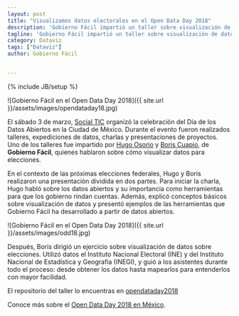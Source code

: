 ```yaml
---
layout: post
title: "Visualizamos datos electorales en el Open Data Day 2018"
description: 'Gobierno Fácil impartió un taller sobre visualización de datos electorales durante la celebración del Día de los Datos Abiertos. '
tagline: 'Gobierno Fácil impartió un taller sobre visualización de datos electorales durante la celebración del Día de los Datos Abiertos. '
category: Dataviz
tags: ["Dataviz"]
author: Gobierno Fácil


---
```

{% include JB/setup %}


![Gobierno Fácil en el Open Data Day 2018]({{ site.url }}/assets/images/opendataday18.jpg)


El sábado 3 de marzo, [Social TIC](https://socialtic.org/) organizó la celebración del Día de los Datos Abiertos en la Ciudad de México. Durante el evento fueron realizados talleres, expediciones de datos, charlas y presentaciones de proyectos. Uno de los talleres fue impartido por [Hugo Osorio](http://gobiernofacil.com/acerca/hugo-osorio) y [Boris Cuapio](http://gobiernofacil.com/acerca/boris-cuapio), de **Gobierno Fácil**, quienes hablaron sobre cómo visualizar datos para elecciones. 

En el contexto de las próximas elecciones federales, Hugo y Boris realizaron una presentación dividida en dos partes. Para iniciar la charla, Hugo habló sobre los datos abiertos y su importancia como herramientas para que los gobierno rindan cuentas. Además, explicó conceptos básicos sobre visualización de datos y presentó ejemplos de las herramientas que Gobierno Fácil ha desarrollado a partir de datos abiertos. 

![Gobierno Fácil en el Open Data Day 2018]({{ site.url }}/assets/images/odd18.jpg)

Después, Boris dirigió un ejercicio sobre visualización de datos sobre elecciones. Utilizó datos el Instituto Nacional Electoral (INE) y del Instituto Nacional de Estadística y Geografía (INEGI), y guió a los asistentes durante todo el proceso: desde obtener los datos hasta mapearlos para entenderlos con mayor facilidad.

El repositorio del taller lo encuentras en [opendataday2018](https://github.com/GobiernoFacil/opendataday2018)

Conoce más sobre el  [Open Data Day 2018 en México](https://socialtic.org/blog/open-data-day-2018-fiesta-datera-por-la-apertura-y-uso-de-datos-en-cdmx/).
